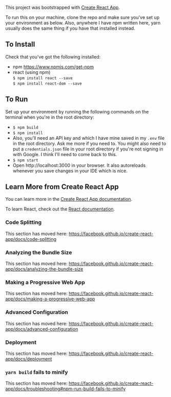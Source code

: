 This project was bootstrapped with [Create React App](https://github.com/facebook/create-react-app).

To run this on your machine, clone the repo and make sure you've set up your environment as below.
Also, anywhere I have npm written here, yarn usually does the same thing if you have that installed instead.

## To Install

Check that you've got the following installed:
* npm https://www.npmjs.com/get-npm
* react (using npm)  
  `$ npm install react --save`  
  `$ npm install react-dom --save`

## To Run

Set up your environment by running the following commands on the terminal when you're in the root directory:
* `$ npm build`
* `$ npm install`
* Also, you'll need an API key and which I have mine saved in my `.env` file in the root directory. Ask me more if you need to. You might also need to put a `credentials.json` file in your root directory if you're not signing in with Google. I think I'll need to come back to this. 
* `$ npm start`
* Open http://localhost:3000 in your browser. It also autoreloads whenever you save changes in your IDE which is nice. 


## Learn More from Create React App

You can learn more in the [Create React App documentation](https://facebook.github.io/create-react-app/docs/getting-started).

To learn React, check out the [React documentation](https://reactjs.org/).

### Code Splitting

This section has moved here: https://facebook.github.io/create-react-app/docs/code-splitting

### Analyzing the Bundle Size

This section has moved here: https://facebook.github.io/create-react-app/docs/analyzing-the-bundle-size

### Making a Progressive Web App

This section has moved here: https://facebook.github.io/create-react-app/docs/making-a-progressive-web-app

### Advanced Configuration

This section has moved here: https://facebook.github.io/create-react-app/docs/advanced-configuration

### Deployment

This section has moved here: https://facebook.github.io/create-react-app/docs/deployment

### `yarn build` fails to minify

This section has moved here: https://facebook.github.io/create-react-app/docs/troubleshooting#npm-run-build-fails-to-minify
